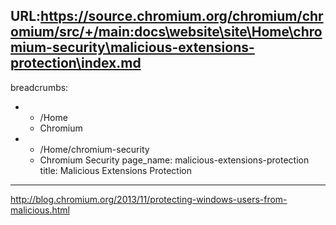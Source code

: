 URL:https://source.chromium.org/chromium/chromium/src/+/main:docs\website\site\Home\chromium-security\malicious-extensions-protection\index.md
---
breadcrumbs:
- - /Home
  - Chromium
- - /Home/chromium-security
  - Chromium Security
page_name: malicious-extensions-protection
title: Malicious Extensions Protection
---

http://blog.chromium.org/2013/11/protecting-windows-users-from-malicious.html
